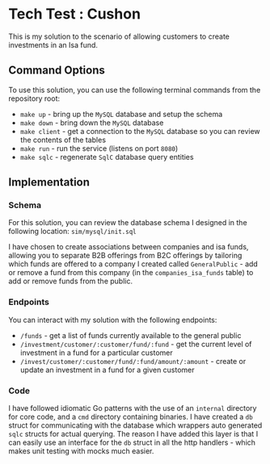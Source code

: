 # Tech Test : Cushon

This is my solution to the scenario of allowing customers
to create investments in an Isa fund.

## Command Options

To use this solution, you can use the following terminal
commands from the repository root:

- `make up` - bring up the `MySQL` database and setup the
schema
- `make down` - bring down the `MySQL` database
- `make client` - get a connection to the `MySQL` database so
you can review the contents of the tables
- `make run` - run the service (listens on port `8080`)
- `make sqlc` - regenerate `SqlC` database query entities

## Implementation

### Schema

For this solution, you can review the database schema I designed
in the following location: `sim/mysql/init.sql`

I have chosen to create associations between companies and isa
funds, allowing you to separate B2B offerings from B2C offerings
by tailoring which funds are offered to a company I created called
`GeneralPublic` - add or remove a fund from this company (in the
`companies_isa_funds` table) to add or remove funds from the public.

### Endpoints

You can interact with my solution with the following endpoints:

- `/funds` - get a list of funds currently available to the general public
- `/investment/customer/:customer/fund/:fund` - get the current level of investment in a fund for a particular customer
- `/invest/customer/:customer/fund/:fund/amount/:amount` - create or update an investment in a fund for a given customer

### Code

I have followed idiomatic Go patterns with the use of an `internal` directory
for core code, and a `cmd` directory containing binaries. I have 
created a `db` struct for communicating with the database which
wrappers auto generated `sqlc` structs for actual querying. The
reason I have added this layer is that I can easily use an interface
for the `db` struct in all the http handlers - which makes unit testing
with mocks much easier.